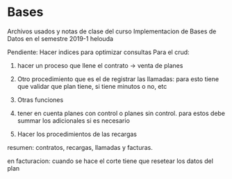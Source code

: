 # Bases
Archivos usados y notas de clase del curso Implementacion de Bases de Datos en el semestre 2019-1
helouda

Pendiente:
Hacer indices para optimizar consultas
Para el crud:
1. hacer un proceso que llene el contrato -> venta de planes
2. Otro procedimiento que es el de registrar las llamadas: para esto tiene que validar que plan tiene, si tiene minutos o no, etc
3. Otras funciones

4. tener en cuenta planes con control o planes sin control. para estos debe summar los adicionales si es necesario

5. Hacer los procedimientos de las recargas

resumen: contratos, recargas, llamadas y facturas.

en facturacion: cuando se hace el corte tiene que resetear los datos del plan